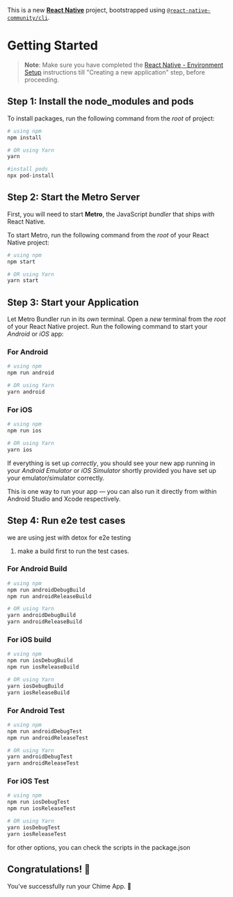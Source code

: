 This is a new [**React Native**](https://reactnative.dev) project, bootstrapped using [`@react-native-community/cli`](https://github.com/react-native-community/cli).

# Getting Started

> **Note**: Make sure you have completed the [React Native - Environment Setup](https://reactnative.dev/docs/environment-setup) instructions till "Creating a new application" step, before proceeding.

## Step 1: Install the node_modules and pods

To install packages, run the following command from the _root_ of project:

```bash
# using npm
npm install

# OR using Yarn
yarn

#install pods
npx pod-install
```

## Step 2: Start the Metro Server

First, you will need to start **Metro**, the JavaScript _bundler_ that ships _with_ React Native.

To start Metro, run the following command from the _root_ of your React Native project:

```bash
# using npm
npm start

# OR using Yarn
yarn start
```

## Step 3: Start your Application

Let Metro Bundler run in its _own_ terminal. Open a _new_ terminal from the _root_ of your React Native project. Run the following command to start your _Android_ or _iOS_ app:

### For Android

```bash
# using npm
npm run android

# OR using Yarn
yarn android
```

### For iOS

```bash
# using npm
npm run ios

# OR using Yarn
yarn ios
```

If everything is set up _correctly_, you should see your new app running in your _Android Emulator_ or _iOS Simulator_ shortly provided you have set up your emulator/simulator correctly.

This is one way to run your app — you can also run it directly from within Android Studio and Xcode respectively.

## Step 4: Run e2e test cases

we are using jest with detox for e2e testing

1. make a build first to run the test cases.

### For Android Build

```bash
# using npm
npm run androidDebugBuild
npm run androidReleaseBuild

# OR using Yarn
yarn androidDebugBuild
yarn androidReleaseBuild
```

### For iOS build

```bash
# using npm
npm run iosDebugBuild
npm run iosReleaseBuild

# OR using Yarn
yarn iosDebugBuild
yarn iosReleaseBuild
```

### For Android Test

```bash
# using npm
npm run androidDebugTest
npm run androidReleaseTest

# OR using Yarn
yarn androidDebugTest
yarn androidReleaseTest
```

### For iOS Test

```bash
# using npm
npm run iosDebugTest
npm run iosReleaseTest

# OR using Yarn
yarn iosDebugTest
yarn iosReleaseTest
```

for other options, you can check the scripts in the package.json

## Congratulations! :tada:

You've successfully run your Chime App. :partying_face:
